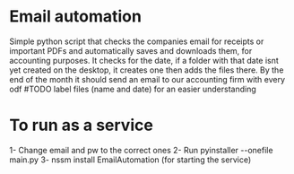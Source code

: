 # Email automation
Simple python script that checks the companies email for receipts or important PDFs and automatically saves and downloads them, for accounting purposes.
 It checks for the date, if a folder with that date isnt yet created on the desktop, it creates one then adds the files there. By the end of the month it should send an email to our accounting firm with every odf
 #TODO label files (name and date) for an easier understanding


# To run as a service

 1- Change email and pw to the correct ones
 2- Run pyinstaller --onefile main.py
 3- nssm install EmailAutomation (for starting the service)